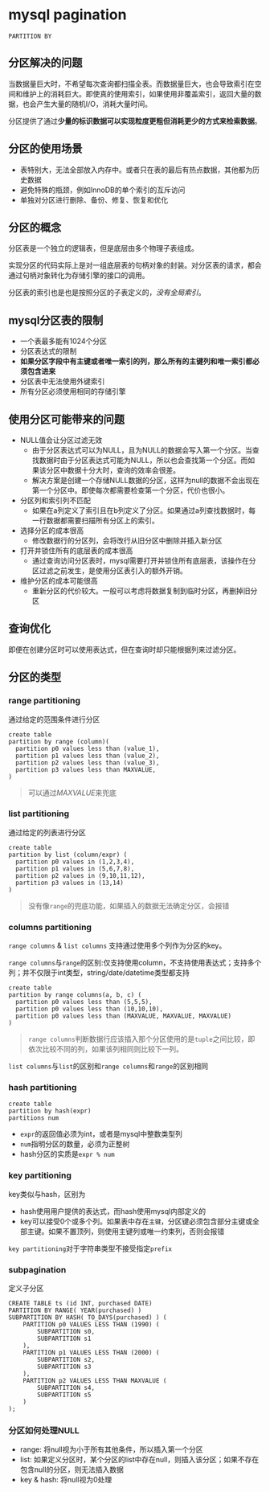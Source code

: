 # mysql pagination

`PARTITION BY`

## 分区解决的问题

当数据量巨大时，不希望每次查询都扫描全表。而数据量巨大，也会导致索引在空间和维护上的消耗巨大。即使真的使用索引，如果使用非覆盖索引，返回大量的数据，也会产生大量的随机I/O，消耗大量时间。

分区提供了通过**少量的标识数据可以实现粒度更粗但消耗更少的方式来检索数据**。

## 分区的使用场景
- 表特别大，无法全部放入内存中。或者只在表的最后有热点数据，其他都为历史数据
- 避免特殊的瓶颈，例如InnoDB的单个索引的互斥访问
- 单独对分区进行删除、备份、修复、恢复和优化

## 分区的概念

分区表是一个独立的逻辑表，但是底层由多个物理子表组成。

实现分区的代码实际上是对一组底层表的句柄对象的封装。对分区表的请求，都会通过句柄对象转化为存储引擎的接口的调用。

分区表的索引也是也是按照分区的子表定义的，*没有全局索引*。

## mysql分区表的限制
- 一个表最多能有1024个分区
- 分区表达式的限制
- **如果分区字段中有主键或者唯一索引的列，那么所有的主键列和唯一索引都必须包含进来**
- 分区表中无法使用外键索引
- 所有分区必须使用相同的存储引擎

## 使用分区可能带来的问题
- NULL值会让分区过滤无效
  - 由于分区表达式可以为NULL，且为NULL的数据会写入第一个分区。当查找数据时由于分区表达式可能为NULL，所以也会查找第一个分区。而如果该分区中数据十分大时，查询的效率会很差。
  - 解决方案是创建一个存储NULL数据的分区，这样为null的数据不会出现在第一个分区中。即使每次都需要检查第一个分区，代价也很小。
- 分区列和索引列不匹配
  - 如果在a列定义了索引且在b列定义了分区。如果通过a列查找数据时，每一行数据都需要扫描所有分区上的索引。
- 选择分区的成本很高
  - 修改数据行的分区列，会将改行从旧分区中删除并插入新分区
- 打开并锁住所有的底层表的成本很高
  - 通过查询访问分区表时，mysql需要打开并锁住所有底层表，该操作在分区过滤之前发生，是使用分区表引入的额外开销。
- 维护分区的成本可能很高
  - 重新分区的代价较大。一般可以考虑将数据复制到临时分区，再删掉旧分区

## 查询优化

即便在创建分区时可以使用表达式，但在查询时却只能根据列来过滤分区。

## 分区的类型

### range partitioning

通过给定的范围条件进行分区
```
create table
partition by range (column)(
  partition p0 values less than (value_1),
  partition p1 values less than (value_2),
  partition p2 values less than (value_3),
  partition p3 values less than MAXVALUE,
)
```
> 可以通过*MAXVALUE*来兜底

### list partitioning
通过给定的列表进行分区
```
create table
partition by list (column/expr) (
  partition p0 values in (1,2,3,4),
  partition p1 values in (5,6,7,8),
  partition p2 values in (9,10,11,12),
  partition p3 values in (13,14)
)
```
> 没有像`range`的兜底功能，如果插入的数据无法确定分区，会报错

### columns partitioning

`range columns` & `list columns` 支持通过使用多个列作为分区的key。

`range columns`与`range`的区别:仅支持使用column，不支持使用表达式；支持多个列；并不仅限于int类型，string/date/datetime类型都支持

```
create table
partition by range columns(a, b, c) (
  partition p0 values less than (5,5,5),
  partition p0 values less than (10,10,10),
  partition p0 values less than (MAXVALUE, MAXVALUE, MAXVALUE)
)
```
> `range columns`判断数据行应该插入那个分区使用的是`tuple`之间比较，即依次比较不同的列，如果该列相同则比较下一列。

`list columns`与`list`的区别和`range columns`和`range`的区别相同

### hash partitioning

```
create table
partition by hash(expr)
partitions num
```
- `expr`的返回值必须为int，或者是mysql中整数类型列
- `num`指明分区的数量，必须为正整树
- hash分区的实质是`expr % num`

### key partitioning

key类似与hash，区别为
- hash使用用户提供的表达式，而hash使用mysql内部定义的
- key可以接受0个或多个列。如果表中存在`主键`，分区键必须包含部分主键或全部主键。如果不置顶列，则使用主键列或唯一约束列，否则会报错

`key partitioning`对于字符串类型不接受指定`prefix`

### subpagination

定义子分区

```
CREATE TABLE ts (id INT, purchased DATE)
PARTITION BY RANGE( YEAR(purchased) )
SUBPARTITION BY HASH( TO_DAYS(purchased) ) (
    PARTITION p0 VALUES LESS THAN (1990) (
        SUBPARTITION s0,
        SUBPARTITION s1
    ),
    PARTITION p1 VALUES LESS THAN (2000) (
        SUBPARTITION s2,
        SUBPARTITION s3
    ),
    PARTITION p2 VALUES LESS THAN MAXVALUE (
        SUBPARTITION s4,
        SUBPARTITION s5
    )
);
```

### 分区如何处理NULL

- range: 将null视为小于所有其他条件，所以插入第一个分区
- list: 如果定义分区时，某个分区的list中存在null，则插入该分区；如果不存在包含null的分区，则无法插入数据
- key & hash: 将null视为0处理
